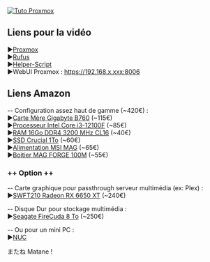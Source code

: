 [![Tuto Proxmox](https://github.com/user-attachments/assets/35994ff2-48d1-4b30-b74d-c6119b127597)](https://youtu.be/NBhX0gPF1jI)

## Liens pour la vidéo

►[Proxmox](https://proxmox.com) <br/>
►[Rufus](https://rufus.ie) <br/>
►[Helper-Script](https://community-scripts.github.io/ProxmoxVE/) <br/>
►WebUI Proxmox : https://192.168.x.xxx:8006

## Liens Amazon

-- Configuration assez haut de gamme (~420€) : <br/>
►[Carte Mère Gigabyte B760](https://amzn.to/3ZecVSF) (~115€) <br/>
►[Processeur Intel Core i3-12100F](https://amzn.to/3BavMWI) (~85€) <br/>
►[RAM 16Go DDR4 3200 MHz CL16](https://amzn.to/49zghVf) (~40€) <br/>
►[SSD Crucial 1To](https://amzn.to/3CVuY8I) (~60€) <br/>
►[Alimentation MSI MAG](https://amzn.to/41eDdGZ) (~65€) <br/>
►[Boitier MAG FORGE 100M](https://amzn.to/4fVFD1C) (~55€)

### ++ Option ++ 

-- Carte  graphique pour passthrough serveur multimédia (ex: Plex) : <br/>
►[SWFT210 Radeon RX 6650 XT](https://amzn.to/4fL6Bcl) (~240€)

-- Disque Dur pour stockage multimédia : <br/>
►[Seagate FireCuda 8 To](https://amzn.to/4gf8EVR) (~250€)

-- Ou pour un mini PC : <br/>
►[NUC](https://amzn.to/3CQ2pcJ)

またね Matane !
